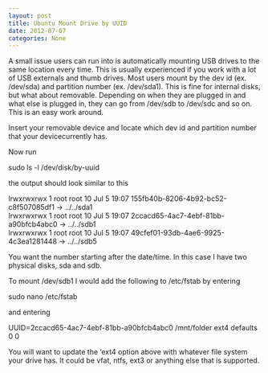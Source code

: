 ```yaml
---
layout: post
title: Ubuntu Mount Drive by UUID
date: 2012-07-07
categories: None
---
```


A small issue users can run into is automatically mounting USB drives to the same location every time. This is usually experienced if you work with a lot of USB externals and thumb drives. Most users mount by the dev id (ex. /dev/sda) and partition number (ex. /dev/sda1). This is fine for internal disks, but what about removable. Depending on when they are plugged in and what else is plugged in, they can go from /dev/sdb to /dev/sdc and so on. This is an easy work around.  

Insert your removable device and locate which dev id and partition number that your device<span style="background-color: white;">currently has.</span>  

Now run  
  
sudo ls -l /dev/disk/by-uuid  
  


the output should look similar to this  
  
lrwxrwxrwx 1 root root 10 Jul 5 19:07 155fb40b-8206-4b92-bc52-c8f507085df1 -&gt; ../../sda1  
lrwxrwxrwx 1 root root 10 Jul 5 19:07 2ccacd65-4ac7-4ebf-81bb-a90bfcb4abc0 -&gt; ../../sdb1  
lrwxrwxrwx 1 root root 10 Jul 5 19:07 49cfef01-93db-4ae6-9925-4c3ea1281448 -&gt; ../../sdb5  
  


You want the number starting after the date/time. In this case I have two physical disks, sda and sdb.  

To mount /dev/sdb1 I would add the following to /etc/fstab by entering  

  
sudo nano /etc/fstab  
  


and entering  
  
UUID=<span style="background-color: white;">2ccacd65-4ac7-4ebf-81bb-a90bfcb4abc0  /mnt/folder  ext4  defaults  0  0</span>  
  


<span style="background-color: white;">You will want to update the &#8216;ext4 option above with whatever file system your drive has. It could be vfat, ntfs, ext3 or anything else that is supported.</span>
